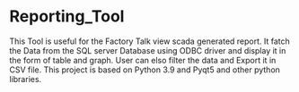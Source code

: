 # Reporting_Tool
This Tool is useful for the Factory Talk view scada generated report.
It fatch the Data from the SQL server Database using ODBC driver and display it in the form of table and graph.
User can elso filter the data and Export it in CSV file.
This project is based on Python 3.9 and Pyqt5 and other python libraries.
